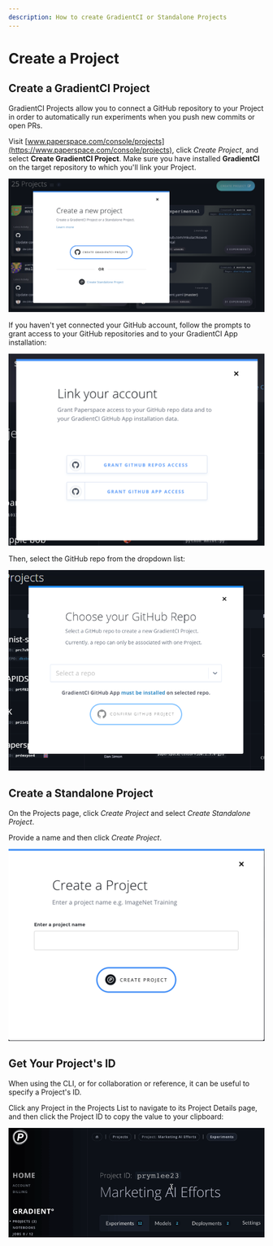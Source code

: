 ```yaml
---
description: How to create GradientCI or Standalone Projects
---
```


# Create a Project

## Create a GradientCI Project

GradientCI Projects allow you to connect a GitHub repository to your Project in order to automatically run experiments when you push new commits or open PRs.

Visit [www.paperspace.com/console/projects](https://www.paperspace.com/console/projects), click _Create Project_, and select **Create GradientCI Project**. Make sure you have installed **GradientCI** on the target repository to which you'll link your Project.

![](../../.gitbook/assets/screen-shot-2019-05-30-at-9.11.47-pm.png)

If you haven't yet connected your GitHub account, follow the prompts to grant access to your GitHub repositories and to your GradientCI App installation:

![](../../.gitbook/assets/screen-shot-2019-05-28-at-3.59.49-pm.png)

Then, select the GitHub repo from the dropdown list:

![](../../.gitbook/assets/image%20%2810%29.png)

## Create a Standalone Project

On the Projects page, click _Create Project_ and select _Create Standalone Project_.

Provide a name and then click _Create Project_.

![](../../.gitbook/assets/screen-shot-2019-05-28-at-2.38.20-pm.png)

## Get Your Project's ID

When using the CLI, or for collaboration or reference, it can be useful to specify a Project's ID.

Click any Project in the Projects List to navigate to its Project Details page, and then click the Project ID to copy the value to your clipboard:

![](../../.gitbook/assets/project-id.gif)

